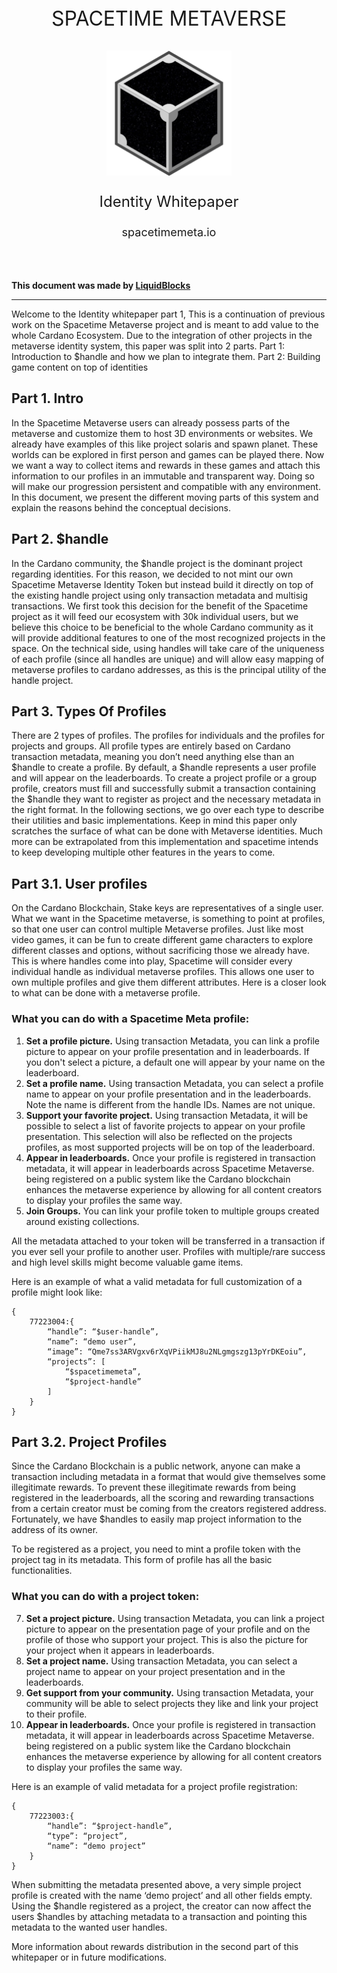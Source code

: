 <center>
    <p style="font-size: xx-large">SPACETIME METAVERSE</p>
    <img src="../src/spacetime_logo.png" style="height: 200px;">
    <p style="font-size: x-large">Identity Whitepaper</p>
    <p style="font-size: large"><a>spacetimemeta.io</a></p>
</center>
<br><br>

**This document was made by [LiquidBlocks](https://twitter.com/FrdricCt15)**

---

Welcome to the Identity whitepaper part 1, This is a continuation of
previous work on the Spacetime Metaverse project and is meant to
add value to the whole Cardano Ecosystem. Due to the integration of
other projects in the metaverse identity system, this paper was split
into 2 parts. Part 1: Introduction to $handle and how we plan to
integrate them. Part 2: Building game content on top of identities

## Part 1. Intro

In the Spacetime Metaverse users can already possess parts of
the metaverse and customize them to host 3D environments or
websites. We already have examples of this like project solaris
and spawn planet. These worlds can be explored in first person
and games can be played there. Now we want a way to collect
items and rewards in these games and attach this information to
our profiles in an immutable and transparent way. Doing so will
make our progression persistent and compatible with any
environment.
In this document, we present the different moving parts of this
system and explain the reasons behind the conceptual decisions.

## Part 2. $handle

In the Cardano community, the $handle project is the dominant
project regarding identities. For this reason, we decided to not mint
our own Spacetime Metaverse Identity Token but instead build it
directly on top of the existing handle project using only transaction
metadata and multisig transactions. We first took this decision for
the benefit of the Spacetime project as it will feed our ecosystem
with 30k individual users, but we believe this choice to be beneficial
to the whole Cardano community as it will provide additional features
to one of the most recognized projects in the space.
On the technical side, using handles will take care of the uniqueness
of each profile (since all handles are unique) and will allow easy
mapping of metaverse profiles to cardano addresses, as this is the
principal utility of the handle project.

## Part 3. Types Of Profiles

There are 2 types of profiles. The profiles for individuals and the
profiles for projects and groups. All profile types are entirely based on
Cardano transaction metadata, meaning you don’t need anything
else than an $handle to create a profile.
By default, a $handle represents a user profile and will appear on the
leaderboards. To create a project profile or a group profile, creators
must fill and successfully submit a transaction containing the $handle
they want to register as project and the necessary metadata in the
right format.
In the following sections, we go over each type to describe their
utilities and basic implementations. Keep in mind this paper only
scratches the surface of what can be done with Metaverse identities.
Much more can be extrapolated from this implementation and
spacetime intends to keep developing multiple other features in the
years to come.

## Part 3.1. User profiles

On the Cardano Blockchain, Stake keys are representatives of a single
user. What we want in the Spacetime metaverse, is something to
point at profiles, so that one user can control multiple Metaverse
profiles. Just like most video games, it can be fun to create different
game characters to explore different classes and options, without
sacrificing those we already have.
This is where handles come into play, Spacetime will consider every
individual handle as individual metaverse profiles. This allows one
user to own multiple profiles and give them different attributes. Here
is a closer look to what can be done with a metaverse profile.

### **What you can do with a Spacetime Meta profile:**
1. **Set a profile picture.** Using transaction Metadata, you can link a profile picture
to appear on your profile presentation and in
leaderboards. If you don't select a picture, a default one
will appear by your name on the leaderboard.
2. **Set a profile name.** Using transaction Metadata, you can select a profile name
to appear on your profile presentation and in the
leaderboards. Note the name is different from the handle
IDs. Names are not unique.
3. **Support your favorite project.** Using transaction Metadata, it will be possible to select a
list of favorite projects to appear on your profile
presentation. This selection will also be reflected on the
projects profiles, as most supported projects will be on top
of the leaderboard.
4. **Appear in leaderboards.** Once your profile is registered in transaction metadata, it
will appear in leaderboards across Spacetime Metaverse.
being registered on a public system like the Cardano
blockchain enhances the metaverse experience by
allowing for all content creators to display your profiles
the same way.
5. **Join Groups.** You can link your profile token to multiple groups created
around existing collections.

All the metadata attached to your token will be transferred in a
transaction if you ever sell your profile to another user. Profiles with
multiple/rare success and high level skills might become valuable
game items.

Here is an example of what a valid metadata for full customization of
a profile might look like:
```
{
    77223004:{
        “handle”: “$user-handle”,
        “name”: “demo user”,
        “image”: “Qme7ss3ARVgxv6rXqVPiikMJ8u2NLgmgszg13pYrDKEoiu”,
        “projects”: [
            “$spacetimemeta”,
            “$project-handle”
        ]
    }
}
```

## Part 3.2. Project Profiles

Since the Cardano Blockchain is a public network, anyone can make a
transaction including metadata in a format that would give
themselves some illegitimate rewards. To prevent these illegitimate
rewards from being registered in the leaderboards, all the scoring and
rewarding transactions from a certain creator must be coming from
the creators registered address. Fortunately, we have $handles to
easily map project information to the address of its owner.

To be registered as a project, you need to mint a profile token with
the project tag in its metadata. This form of profile has all the basic
functionalities.

### **What you can do with a project token:**
7. **Set a project picture.** Using transaction Metadata, you can link a project picture
to appear on the presentation page of your profile and on
the profile of those who support your project. This is also
the picture for your project when it appears in
leaderboards.
8. **Set a project name.** Using transaction Metadata, you can select a project name
to appear on your project presentation and in the
leaderboards.
9. **Get support from your community.** Using transaction Metadata, your community will be able
to select projects they like and link your project to their
profile.
10. **Appear in leaderboards.** Once your profile is registered in transaction metadata, it
will appear in leaderboards across Spacetime Metaverse.
being registered on a public system like the Cardano
blockchain enhances the metaverse experience by
allowing for all content creators to display your profiles
the same way.

Here is an example of valid metadata for a project profile registration:
```
{
    77223003:{
        “handle”: “$project-handle”,
        “type”: “project”,
        “name”: “demo project”
    }
}
```
When submitting the metadata presented above, a very simple
project profile is created with the name ‘demo project’ and all other
fields empty. Using the $handle registered as a project, the creator
can now affect the users $handles by attaching metadata to a
transaction and pointing this metadata to the wanted user handles.

More information about rewards distribution in the second part of
this whitepaper or in future modifications.